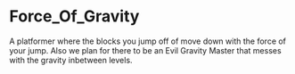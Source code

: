 # Force_Of_Gravity
A platformer where the blocks you jump off of move down with the force of your jump.
Also we plan for there to be an Evil Gravity Master that messes with the gravity inbetween levels.
